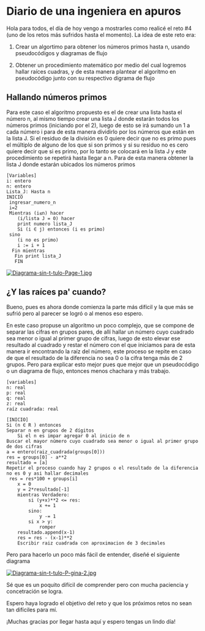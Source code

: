 # Diario de una ingeniera en apuros

Hola para todos, el día de hoy vengo a mostrarles como realicé el reto #4 (uno de los retos más sufridos hasta el momento). La idea de este reto era:

1. Crear un algortimo para obtener los números primos hasta n, usando pseudocódigos y diagramas de flujo

2. Obtener un procedimiento matemático por medio del cual logremos hallar raíces cuadras, y de esta manera plantear el algoritmo en pseudocódigo junto con su respectivo digrama de flujo

## Hallando números primos
Para este caso el algoritmo propuesto es el de crear una lista hasta el número n, al mismo tiempo crear una lista J donde estarán todos los números primos (iniciando por el 2), luego de esto se irá sumando un 1 a cada número i para de esta manera dividirlo por los números que están en la lista J.
Si el residuo de la división es 0 quiere decir que no es primo pues el múltiplo de alguno de los que si son primos y si su residuo no es cero quiere decir que si es primo, por lo tanto se colocará en la lista J y este procedimiento se repetirá hasta llegar a n. Para de esta manera obtener la lista J donde estarán ubicados los números primos

```
[Variables]
i: entero
n: entero
Lista_J: Hasta n
INICIO
 ingresar_numero_n
 i=2
 Mientras (i≤n) hacer
    (i/lista J = 0) hacer
    print numero lista_J
    Si (i ∈ j) entonces (i es primo) 
 sino
    (i no es primo)
    i := i + 1
  Fin mientras
   Fin print lista_J
   FIN
```  
[![Diagrama-sin-t-tulo-Page-1.jpg](https://i.postimg.cc/2y5GjTHj/Diagrama-sin-t-tulo-Page-1.jpg)](https://postimg.cc/LYrLNkKG)

## ¿Y las raíces pa' cuando?
Bueno, pues es ahora donde comienza la parte más difícil y la que más se sufrió pero al parecer se logró o al menos eso espero.

En este caso propuse un algoritmo un poco complejo, que se compone de separar las cifras en grupos pares, de allí hallar un número cuyo cuadrado sea menor o igual al primer grupo de cifras, luego de esto elevar ese resultado al cuadrado y restar el número con el que iniciamos para de esta manera ir encontrando la raíz del número, este proceso se repite en caso de que el resultado de la diferencia no sea 0 o la cifra tenga más de 2 grupos. Pero para explicar esto mejor pues que mejor que un pseudocódigo o un diagrama de flujo, entonces menos chachara y más trabajo.

```
[variables]
n: real
p: real
q: real
z: real
raíz cuadrada: real

[INICIO]
Si (n ∈ R ) entonces
Separar n en grupos de 2 dígitos
    Si el n es impar agregar 0 al inicio de n
Buscar el mayor número cuyo cuadrado sea menor o igual al primer grupo de dos cifras
a = entero(raiz_cuadrada(groups[0]))
res = groups[0] - a**2
resultado = [a]
Repetir el proceso cuando hay 2 grupos o el resultado de la diferencia no es 0 y asi hallar decimales 
 res = res*100 + groups[i]
    x = 0
    y = 2*resultado[-1]
    mientras Verdadero:
        si (y+x)**2 <= res:
            x += 1
        sino:
            y -= 1
        si x > y:
            romper
    resultado.append(x-1)
    res = res - (x-1)**2
    Escribir raiz cuadrada con aproximacion de 3 decimales

```

Pero para hacerlo un poco más fácil de entender, diseñé el siguiente diagrama

[![Diagrama-sin-t-tulo-P-gina-2.jpg](https://i.postimg.cc/m2JTWgjJ/Diagrama-sin-t-tulo-P-gina-2.jpg)](https://postimg.cc/crRpQZVB)

Sé que es un poquito difícil de comprender pero con mucha paciencia y concetración se logra.

Espero haya logrado el objetivo del reto y que los próximos retos no sean tan difíciles para mí.

¡Muchas gracias por llegar hasta aquí y espero tengas un lindo día!
